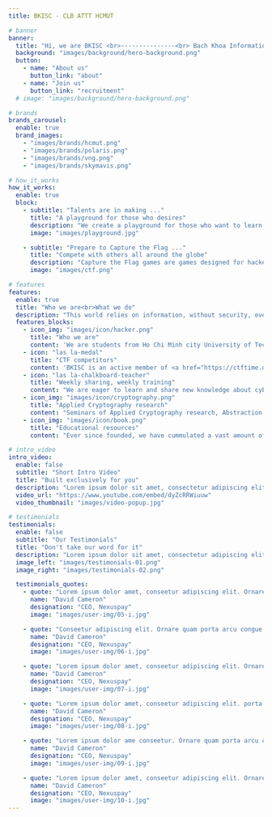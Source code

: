 ```yaml
---
title: BKISC - CLB ATTT HCMUT

# banner
banner:
  title: "Hi, we are BKISC <br>---------------<br> Bach Khoa Information Security Club"
  background: "images/background/hero-background.png"
  button:
    - name: "About us"
      button_link: "about"
    - name: "Join us"
      button_link: "recruitment"
  # image: "images/background/hero-background.png"

# brands
brands_carousel:
  enable: true
  brand_images:
    - "images/brands/hcmut.png"
    - "images/brands/polaris.png"
    - "images/brands/vng.png"
    - "images/brands/skymavis.png"

# how_it_works
how_it_works:
  enable: true
  block:
    - subtitle: "Talents are in making ..."
      title: "A playground for those who desires"
      description: "We create a playground for those who want to learn about cybersecurity. Learning about cybersecurity is not easy, it takes a lot of time and efforts to become a good cybersecurity experts. Why don't you give it a try and start your journey right now ? It is hard but not impossible."
      image: "images/playground.jpg"

    - subtitle: "Prepare to Capture the Flag ..."
      title: "Compete with others all around the globe"
      description: "Capture the Flag games are games designed for hackers by hackers stimulating real world scenarios. Weekly, there are Capture the Flag competitions organized all around the globe and open for hackers who wants to show off their skills in cybersecurity. Challenges can be difficult but nothing is impossible."
      image: "images/ctf.png"

# features
features:
  enable: true
  title: "Who we are<br>What we do"
  description: "This world relies on information, without security, everything we know would collapse."
  features_blocks:
    - icon_img: "images/icon/hacker.png"
      title: "Who we are"
      content: 'We are students from Ho Chi Minh city University of Technology, passionated by cybersecurity. Inherited the knowledge and experience of formal members of <a href="https://efiens.com/" target="_blank">Efiens</a>, we hope to push ourselves further in cybersecs and create a playground for all the students who have the same passion with us.'
    - icon: "las la-medal"
      title: "CTF competitors"
      content: 'BKISC is an active member of <a href="https://ctftime.org/team/195811" target="_blank">CTFtime.org</a>. We have been participating in a huge number of competitions both nationwide and worldwide.'
    - icon: "las la-chalkboard-teacher"
      title: "Weekly sharing, weekly training"
      content: "We are eager to learn and share new knowledge about cybersecurity. Every week, the team’s members host several seminars to discuss solutions to CTF problems or relevant topics of cybersecurity."
    - icon_img: "images/icon/cryptography.png"
      title: "Applied Cryptography research"
      content: "Seminars of Applied Cryptography research, Abstraction in Mathematics, participates in annual NSUCrypto (International Olympiad in Cryptography)."
    - icon_img: "images/icon/book.png"
      title: "Educational resources"
      content: "Ever since founded, we have cummulated a vast amount of resources of all topics in cybersecurity via doing research and practicing CTFs for both educational purposes and enterprise solutions. Every year, we also nominate young and talented people for internships and job opportunities in the industry."

# intro_video
intro_video:
  enable: false
  subtitle: "Short Intro Video"
  title: "Built exclusively for you"
  description: "Lorem ipsum dolor sit amet, consectetur adipiscing elit. Morbi egestas <br> Werat viverra id et aliquet. vulputate egestas sollicitudin."
  video_url: "https://www.youtube.com/embed/dyZcRRWiuuw"
  video_thumbnail: "images/video-popup.jpg"

# testimonials
testimonials:
  enable: false
  subtitle: "Our Testimonials"
  title: "Don't take our word for it"
  description: "Lorem ipsum dolor sit amet, consectetur adipiscing elit. Morbi egestas <br> Werat viverra id et aliquet. vulputate egestas sollicitudin."
  image_left: "images/testimonials-01.png"
  image_right: "images/testimonials-02.png"

  testimonials_quotes:
    - quote: "Lorem ipsum dolor amet, conseetur adipiscing elit. Ornare quam porta arcu congue felis volutpat. Vitae lectudbfs dolor faucibus"
      name: "David Cameron"
      designation: "CEO, Nexuspay"
      image: "images/user-img/05-i.jpg"

    - quote: "Conseetur adipiscing elit. Ornare quam porta arcu congue felis volutpat. Vitae lectudbfs pellentesque vitae dolor faucibus"
      name: "David Cameron"
      designation: "CEO, Nexuspay"
      image: "images/user-img/06-i.jpg"

    - quote: "Lorem ipsum dolor amet, conseetur adipiscing elit. Ornare quam porta arcu congue felis volutpat. Vitae lectudbfs pellentesque vitae dolor"
      name: "David Cameron"
      designation: "CEO, Nexuspay"
      image: "images/user-img/07-i.jpg"

    - quote: "Lorem ipsum dolor amet, conseetur adipiscing elit. porta arcu congue felis volutpat. Vitae lectudbfs pellentesque vitae dolor faucibus"
      name: "David Cameron"
      designation: "CEO, Nexuspay"
      image: "images/user-img/08-i.jpg"

    - quote: "Lorem ipsum dolor ame conseetur. Ornare quam porta arcu congue felis volutpat. Vitae lectudbfs pellentesque vitae dolor faucibus"
      name: "David Cameron"
      designation: "CEO, Nexuspay"
      image: "images/user-img/09-i.jpg"

    - quote: "Lorem ipsum dolor amet, conseetur adipiscing elit. Ornare quam porta arcu congue lectudbfs pellentesque vitae dolor faucibus"
      name: "David Cameron"
      designation: "CEO, Nexuspay"
      image: "images/user-img/10-i.jpg"
---
```

